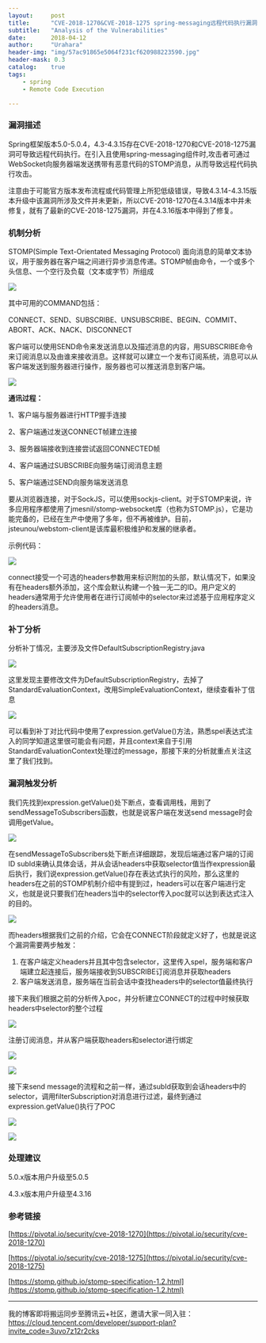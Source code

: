 ```yaml
---
layout:     post
title:      "CVE-2018-1270&CVE-2018-1275 spring-messaging远程代码执行漏洞分析"
subtitle:   "Analysis of the Vulnerabilities"
date:       2018-04-12
author:     "Urahara"
header-img: "img/57ac91865e5064f231cf620988223590.jpg"
header-mask: 0.3
catalog:    true 
tags: 
    - spring
    - Remote Code Execution

---
```


### 漏洞描述

Spring框架版本5.0-5.0.4，4.3-4.3.15存在CVE-2018-1270和CVE-2018-1275漏洞可导致远程代码执行。在引入且使用spring-messaging组件时,攻击者可通过WebSocket向服务器端发送携带有恶意代码的STOMP消息，从而导致远程代码执行攻击。

注意由于可能官方版本发布流程或代码管理上所犯低级错误，导致4.3.14-4.3.15版本升级中该漏洞所涉及文件并未更新，所以CVE-2018-1270在4.3.14版本中并未修复，就有了最新的CVE-2018-1275漏洞，并在4.3.16版本中得到了修复。

### 机制分析

STOMP(Simple Text-Orientated Messaging Protocol)
面向消息的简单文本协议，用于服务器在客户端之间进行异步消息传递。STOMP帧由命令，一个或多个头信息、一个空行及负载（文本或字节）所组成

![](../img/spring/59a628033e0548d853b66c6bdb0310d8.png)

其中可用的COMMAND包括：

CONNECT、SEND、SUBSCRIBE、UNSUBSCRIBE、BEGIN、COMMIT、ABORT、ACK、NACK、DISCONNECT

客户端可以使用SEND命令来发送消息以及描述消息的内容，用SUBSCRIBE命令来订阅消息以及由谁来接收消息。这样就可以建立一个发布订阅系统，消息可以从客户端发送到服务器进行操作，服务器也可以推送消息到客户端。

![](../img/spring/03ab561eb5dcd8abc0cf92c53a23762d.png)

**通讯过程：**

1、客户端与服务器进行HTTP握手连接

2、客户端通过发送CONNECT帧建立连接

3、服务器端接收到连接尝试返回CONNECTED帧

4、客户端通过SUBSCRIBE向服务端订阅消息主题

5、客户端通过SEND向服务端发送消息

要从浏览器连接，对于SockJS，可以使用sockjs-client。对于STOMP来说，许多应用程序都使用了jmesnil/stomp-websocket库（也称为STOMP.js），它是功能完备的，已经在生产中使用了多年，但不再被维护。目前，jsteunou/webstom-client是该库最积极维护和发展的继承者。

示例代码：

![](../img/spring/795ebf02e516ca21a7ac96fa9b32ca37.png)

connect接受一个可选的headers参数用来标识附加的头部，默认情况下，如果没有在headers额外添加，这个库会默认构建一个独一无二的ID。用户定义的headers通常用于允许使用者在进行订阅帧中的selector来过滤基于应用程序定义的headers消息。

### 补丁分析

分析补丁情况，主要涉及文件DefaultSubscriptionRegistry.java

![](../img/spring/d651809b483f955262d7f97bd2cfff36.png)

这里发现主要修改文件为DefaultSubscriptionRegistry，去掉了StandardEvaluationContext，改用SimpleEvaluationContext，继续查看补丁信息

![](../img/spring/c80b53ab6158e06773d4ee5ff5df41c0.png)

可以看到补丁对比代码中使用了expression.getValue()方法，熟悉spel表达式注入的同学知道这里很可能会有问题，并且context来自于引用StandardEvaluationContext处理过的message，那接下来的分析就重点关注这里了我们找到。

### 漏洞触发分析

我们先找到expression.getValue()处下断点，查看调用栈，用到了sendMessageToSubscribers函数，也就是说客户端在发送send
message时会调用getValue。

![](../img/spring/91fd8bfdc2c04e9adb8f69bdf30b3e55.png)

在sendMessageToSubscribers处下断点详细跟踪，发现后端通过客户端的订阅ID
subId来确认具体会话，并从会话headers中获取selector值当作expression最后执行，我们说expression.getValue()存在表达式执行的风险，那么这里的headers在之前的STOMP机制介绍中有提到过，headers可以在客户端进行定义，也就是说只要我们在headers当中的selector传入poc就可以达到表达式注入的目的。

![](../img/spring/f5c6ca460e4b94bfd206b1bec57900dc.png)

而headers根据我们之前的介绍，它会在CONNECT阶段就定义好了，也就是说这个漏洞需要两步触发：

1. 在客户端定义headers并且其中包含selector，这里传入spel，服务端和客户端建立起连接后，服务端接收到SUBSCRIBE订阅消息并获取headers
2. 客户端发送消息，服务端在当前会话中查找headers中的selector值最终执行

接下来我们根据之前的分析传入poc，并分析建立CONNECT的过程中时候获取headers中selector的整个过程

![](../img/spring/30ddc5e5db29b0c96502077e4a54768f.png)

注册订阅消息，并从客户端获取headers和selector进行绑定

![](../img/spring/c860d725234fe22cc69d25a2a94de4f1.png)

![](../img/spring/25c98b5ea9306f962752712a2fab3324.png)

接下来send
message的流程和之前一样，通过subId获取到会话headers中的selector，调用filterSubscription对消息进行过滤，最终到通过expression.getValue()执行了POC

![](../img/spring/f7f8184647fbbdd79ffdd43ff3b7ea88.png)

![](../img/spring/5d79658521420118f4a9f2f28f285730.png)

### 处理建议

5.0.x版本用户升级至5.0.5

4.3.x版本用户升级至4.3.16

### 参考链接

[https://pivotal.io/security/cve-2018-1270](https://pivotal.io/security/cve-2018-1270)

[https://pivotal.io/security/cve-2018-1275](https://pivotal.io/security/cve-2018-1275)

[https://stomp.github.io/stomp-specification-1.2.html](https://stomp.github.io/stomp-specification-1.2.html)

---

我的博客即将搬运同步至腾讯云+社区，邀请大家一同入驻：https://cloud.tencent.com/developer/support-plan?invite_code=3uvo7z12r2cks